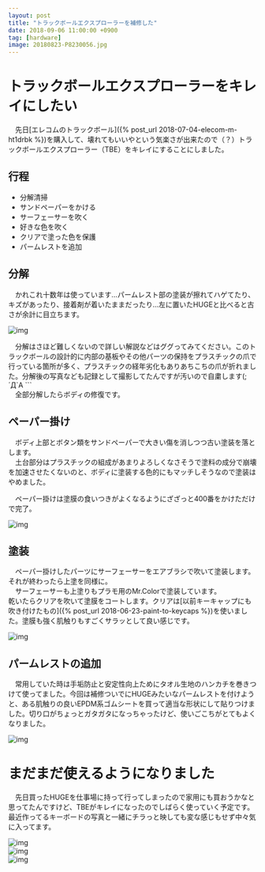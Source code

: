 ```yaml
---
layout: post
title: "トラックボールエクスプローラーを補修した"
date: 2018-09-06 11:00:00 +0900
tag: [hardware]
image: 20180823-P8230056.jpg
---
```


# トラックボールエクスプローラーをキレイにしたい

　先日[エレコムのトラックボール]({% post_url 2018-07-04-elecom-m-ht1drbk %})を購入して、壊れてもいいやという気楽さが出来たので（？）トラックボールエクスプローラー（TBE）をキレイにすることにしました。  

## 行程

* 分解清掃
* サンドペーパーをかける
* サーフェーサーを吹く
* 好きな色を吹く
* クリアで塗った色を保護
* パームレストを追加

## 分解

　かれこれ十数年は使っています…パームレスト部の塗装が擦れてハゲてたり、キズがあったり、接着剤が着いたままだったり…左に置いたHUGEと比べると古さが余計に目立ちます。  

![img](/assets/photos/20180628-P6280005.jpg)  

　分解はさほど難しくないので詳しい解説などはググってみてください。このトラックボールの設計的に内部の基板やその他パーツの保持をプラスチックの爪で行っている箇所が多く、プラスチックの経年劣化もありあちこちの爪が折れました。分解後の写真なども記録として撮影してたんですが汚いので自粛します(;´Д`A ```  
　全部分解したらボディの修復です。  

## ペーパー掛け

　ボディ上部とボタン類をサンドペーパーで大きい傷を消しつつ古い塗装を落とします。  
　土台部分はプラスチックの組成があまりよろしくなさそうで塗料の成分で崩壊を加速させたくないのと、ボディに塗装する色的にもマッチしそうなので塗装はやめました。  

　ペーパー掛けは塗膜の食いつきがよくなるようにざざっと400番をかけただけで完了。

![img](/assets/photos/20180701-P7010013.jpg)  

## 塗装

　ペーパー掛けしたパーツにサーフェーサーをエアブラシで吹いて塗装します。それが終わったら上塗を同様に。  
　サーフェーサーも上塗りもプラモ用のMr.Colorで塗装しています。  
  乾いたらクリアを吹いて塗膜をコートします。クリアは[以前キーキャップにも吹き付けたもの]({% post_url 2018-06-23-paint-to-keycaps %})を使いました。塗膜も強く肌触りもすごくサラッとして良い感じです。

![img](/assets/photos/20180715-P7150032.jpg)  

## パームレストの追加

　常用していた時は手垢防止と安定性向上ためにタオル生地のハンカチを巻きつけて使ってました。今回は補修ついでにHUGEみたいなパームレストを付けようと、ある肌触りの良いEPDM系ゴムシートを買って適当な形状にして貼りつけました。切り口がちょっとガタガタになっちゃったけど、使いごこちがとてもよくなりました。

![img](/assets/photos/20180729-P7290014.jpg)  

# まだまだ使えるようになりました

　先日買ったHUGEを仕事場に持って行ってしまったので家用にも買おうかなと思ってたんですけど、TBEがキレイになったのでしばらく使っていく予定です。最近作ってるキーボードの写真と一緒にチラっと映しても変な感じもせず中々気に入ってます。  

![img](/assets/photos/20180729-P7290013.jpg)  
![img](/assets/photos/20180823-P8230057.jpg)  
![img](/assets/photos/20180905-P9050017.jpg)  
